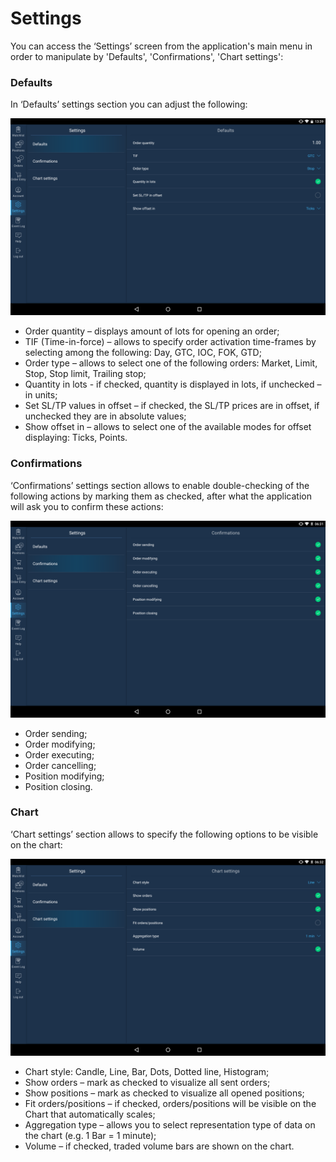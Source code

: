 # Settings

You can access the ‘Settings’ screen from the application's main menu in order to manipulate by 'Defaults', 'Confirmations', 'Chart settings':

### **Defaults**

In ‘Defaults’ settings section you can adjust the following:

![](../../../.gitbook/assets/3%20%2822%29.png)

* Order quantity – displays amount of lots for opening an order;
* TIF \(Time-in-force\) – allows to specify order activation time-frames by selecting among the following: Day, GTC, IOC, FOK, GTD;
* Order type – allows to select one of the following orders: Market, Limit, Stop, Stop limit, Trailing stop;
* Quantity in lots - if checked, quantity is displayed in lots, if unchecked – in units;
* Set SL/TP values in offset – if checked, the SL/TP prices are in offset, if unchecked they are in absolute values;
* Show offset in – allows to select one of the available modes for offset displaying: Ticks, Points.

### **Confirmations**

‘Confirmations’ settings section allows to enable double-checking of the following actions by marking them as checked, after what the application will ask you to confirm these actions:

![](../../../.gitbook/assets/set2.png)

* Order sending;
* Order modifying;
* Order executing;
* Order cancelling;
* Position modifying;
* Position closing.

### **Chart**

‘Chart settings’ section allows to specify the following options to be visible on the chart:

![](../../../.gitbook/assets/set3.png)

* Chart style: Candle, Line, Bar, Dots, Dotted line, Histogram;
* Show orders – mark as checked to visualize all sent orders;
* Show positions – mark as checked to visualize all opened positions;
* Fit orders/positions – if checked, orders/positions will be visible on the Chart that automatically scales;
* Aggregation type – allows you to select representation type of data on the chart \(e.g. 1 Bar = 1 minute\);
* Volume – if checked, traded volume bars are shown on the chart.

